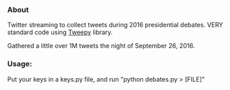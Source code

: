 ### About
Twitter streaming to collect tweets during 2016 presidential debates. 
VERY standard code using [Tweepy](http://www.tweepy.org/) library.

Gathered a little over 1M tweets the night of September 26, 2016.

### Usage:
Put your keys in a keys.py file, and run "python debates.py > [FILE]"
